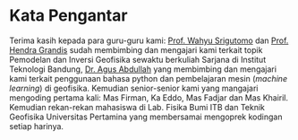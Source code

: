 # Kata Pengantar

Terima kasih kepada para guru-guru kami: [Prof. Wahyu Srigutomo](https://sites.google.com/site/srigutomoitb) dan [Prof. Hendra Grandis](https://www.itb.ac.id/staf/profil/hendra-grandis) sudah membimbing dan mengajari kami terkait topik Pemodelan dan Inversi Geofisika sewaktu berkuliah Sarjana di Institut Teknologi Bandung, [Dr. Agus Abdullah](https://universitaspertamina.ac.id/prodi/teknik-geofisika/dosen-detail/Agus%20Abdullah,%20S.T.,%20M.T.,%20Ph.D.) yang membimbing dan mengajari kami terkait penggunaan bahasa python dan pembelajaran mesin (*machine learning*) di geofisika. Kemudian senior-senior kami yang mangajari mengoding pertama kali: Mas Firman, Ka Eddo, Mas Fadjar dan Mas Khairil. Kemudian rekan-rekan mahasiswa di Lab. Fisika Bumi ITB dan Teknik Geofisika Universitas Pertamina yang membersamai mengoprek kodingan setiap harinya.
